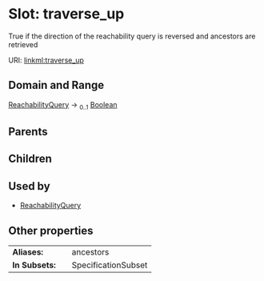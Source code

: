 
# Slot: traverse_up

True if the direction of the reachability query is reversed and ancestors are retrieved

URI: [linkml:traverse_up](https://w3id.org/linkml/traverse_up)


## Domain and Range

[ReachabilityQuery](ReachabilityQuery.md) &#8594;  <sub>0..1</sub> [Boolean](types/Boolean.md)

## Parents


## Children


## Used by

 * [ReachabilityQuery](ReachabilityQuery.md)

## Other properties

|  |  |  |
| --- | --- | --- |
| **Aliases:** | | ancestors |
| **In Subsets:** | | SpecificationSubset |
